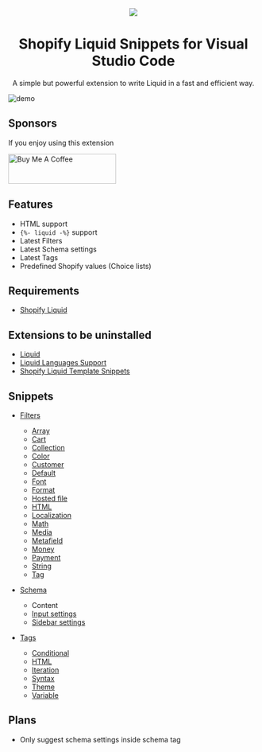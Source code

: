 <div align="center">
  <img src="assets/images/shopify-liquid-snippets-logo.png" />

  <h1>Shopify Liquid Snippets for Visual Studio Code</h1>

  <p>A simple but powerful extension to write Liquid in a fast and efficient way.</p>
</div>

![demo](assets/gifs/demo.gif)

## Sponsors

If you enjoy using this extension

<a href="https://www.buymeacoffee.com/waysagency" target="_blank"><img src="https://cdn.buymeacoffee.com/buttons/v2/default-yellow.png" alt="Buy Me A Coffee" style="height: 60px !important;width: 217px !important;" ></a>

## Features

- HTML support
- `{%- liquid -%}` support
- Latest Filters
- Latest Schema settings
- Latest Tags
- Predefined Shopify values (Choice lists)

## Requirements

- [Shopify Liquid](https://marketplace.visualstudio.com/items?itemName=Shopify.theme-check-vscode)

## Extensions to be uninstalled

- [Liquid](https://marketplace.visualstudio.com/items?itemName=sissel.shopify-liquid)
- [Liquid Languages Support](https://marketplace.visualstudio.com/items?itemName=neilding.language-liquid)
- [Shopify Liquid Template Snippets](https://marketplace.visualstudio.com/items?itemName=killalau.vscode-liquid-snippets)

## Snippets

- [Filters](https://shopify.dev/docs/api/liquid/filters)
  - [Array](https://shopify.dev/docs/api/liquid/filters/array-filters)
  - [Cart](https://shopify.dev/docs/api/liquid/filters/cart-filters)
  - [Collection](https://shopify.dev/docs/api/liquid/filters/collection-filters)
  - [Color](https://shopify.dev/docs/api/liquid/filters/color-filters)
  - [Customer](https://shopify.dev/docs/api/liquid/filters/customer-filters)
  - [Default](https://shopify.dev/docs/api/liquid/filters/default-filters)
  - [Font](https://shopify.dev/docs/api/liquid/filters/font-filters)
  - [Format](https://shopify.dev/docs/api/liquid/filters/format-filters)
  - [Hosted file](https://shopify.dev/docs/api/liquid/filters/hosted_file-filters)
  - [HTML](https://shopify.dev/docs/api/liquid/filters/html-filters)
  - [Localization](https://shopify.dev/docs/api/liquid/filters/localization-filters)
  - [Math](https://shopify.dev/docs/api/liquid/filters/math-filters)
  - [Media](https://shopify.dev/docs/api/liquid/filters/media-filters)
  - [Metafield](https://shopify.dev/docs/api/liquid/filters/metafield-filters)
  - [Money](https://shopify.dev/docs/api/liquid/filters/money-filters)
  - [Payment](https://shopify.dev/docs/api/liquid/filters/payment-filters)
  - [String](https://shopify.dev/docs/api/liquid/filters/string-filters)
  - [Tag](https://shopify.dev/docs/api/liquid/filters/tag-filters)

- [Schema](https://shopify.dev/docs/themes/architecture/settings)
  - Content
  - [Input settings](https://shopify.dev/docs/themes/architecture/settings/input-settings)
  - [Sidebar settings](https://shopify.dev/docs/themes/architecture/settings/sidebar-settings)

- [Tags](https://shopify.dev/docs/api/liquid/tags)
  - [Conditional](https://shopify.dev/docs/api/liquid/tags/conditional-tags)
  - [HTML](https://shopify.dev/docs/api/liquid/tags/html-tags)
  - [Iteration](https://shopify.dev/docs/api/liquid/tags/iteration-tags)
  - [Syntax](https://shopify.dev/docs/api/liquid/tags/syntax-tags)
  - [Theme](https://shopify.dev/docs/api/liquid/tags/theme-tags)
  - [Variable](https://shopify.dev/docs/api/liquid/tags/variable-tags)

## Plans

- Only suggest schema settings inside schema tag
